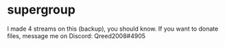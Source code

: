 # supergroup
I made 4 streams on this (backup), you should know.
If you want to donate files, message me on Discord: Qreed2008#4905
